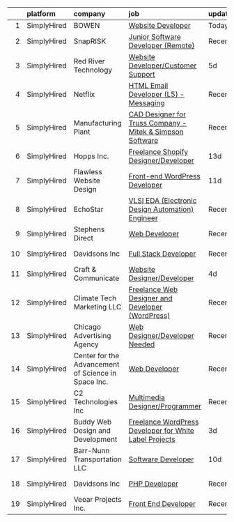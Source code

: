 

|    | platform    | company                                             | job                                                                                                                                                                    | update_time   | location        |
|---:|:------------|:----------------------------------------------------|:-----------------------------------------------------------------------------------------------------------------------------------------------------------------------|:--------------|:----------------|
|  1 | SimplyHired | BOWEN                                               | [Website Developer](https://www.simplyhired.com/job/KG98OWxxwqdu5k-UfX492lhWTaE2tS1aF8TcJhAsWMiZBDbf391DOw?q=design+developer)                                         | Today         | Remote          |
|  2 | SimplyHired | SnapRISK                                            | [Junior Software Developer (Remote)](https://www.simplyhired.com/job/aW3MzWrbiKvm5BHzDXyGH6UsKd8fyLTSPOHTeWrIVBw75OFDbDY4zg?q=design+developer)                        | Recently      | Remote          |
|  3 | SimplyHired | Red River Technology                                | [Website Developer/Customer Support](https://www.simplyhired.com/job/CRVK6TVWRSb3jbGjFz65ac95CFpph9mNqcrgQQ4MrJ4_oIm__nsSbw?q=design+developer)                        | 5d            | Remote          |
|  4 | SimplyHired | Netflix                                             | [HTML Email Developer (L5) - Messaging](https://www.simplyhired.com/job/1bXVxt5BiO0MD0IViaSIetDkT_fhFoZwnqAbC8nd3-MrVMl4GV84Zg?q=design+developer)                     | Recently      | Remote          |
|  5 | SimplyHired | Manufacturing Plant                                 | [CAD Designer for Truss Company - Mitek & Simpson Software](https://www.simplyhired.com/job/Si0P3Lb7aY6oFpNVjs3JpE_XCDoesr7o0UUlZRqYW0U7jgGYJ4p_uA?q=design+developer) | Recently      | Fort Pierce, FL |
|  6 | SimplyHired | Hopps Inc.                                          | [Freelance Shopify Designer/Developer](https://www.simplyhired.com/job/04eXBuzSdk2C27SvQs_iZB1CbnYEYHKGWbVPpiY1K6XSlFM3Mep7jg?q=design+developer)                      | 13d           | Remote          |
|  7 | SimplyHired | Flawless Website Design                             | [Front-end WordPress Developer](https://www.simplyhired.com/job/7nUNHBLAjJhH1dtx6Tpj5rvAr71dZrCzzGnJhsgFap7PFK7Ur-NQIw?q=design+developer)                             | 11d           | Remote          |
|  8 | SimplyHired | EchoStar                                            | [VLSI EDA (Electronic Design Automation) Engineer](https://www.simplyhired.com/job/1SsTIJ0ivxoQQ3KRAelqo1-NvS__EdnrWIAj9KBVclJhZuRDpS8sfw?q=design+developer)          | Recently      | Germantown, MD  |
|  9 | SimplyHired | Stephens Direct                                     | [Web Developer](https://www.simplyhired.com/job/WfcEF0ucoyhMtkUbNdcWGjC67iwGiKdVMpOEhSPV5gIDpzux8axNCw?q=design+developer)                                             | Recently      | Kettering, OH   |
| 10 | SimplyHired | Davidsons Inc                                       | [Full Stack Developer](https://www.simplyhired.com/job/v6ILE6rFNMFBKIWAX-xCb48cmUa0oTcZB0kfE0Kkx9be1KXoud24cA?q=design+developer)                                      | Recently      | Greensboro, NC  |
| 11 | SimplyHired | Craft & Communicate                                 | [Website Designer/Developer](https://www.simplyhired.com/job/Ta_l3uYaH0BdRDkXoCm9ovgXUl6A4yEz4iQF2GO8qRBqNMQLCJAIPw?q=design+developer)                                | 4d            | Remote          |
| 12 | SimplyHired | Climate Tech Marketing LLC                          | [Freelance Web Designer and Developer (WordPress)](https://www.simplyhired.com/job/S_9EoZ8wLXhSScJU2itoPn5Mue1LWSwTjpycuMtZ41y8I2Bx_hlO3A?q=design+developer)          | Recently      | Remote          |
| 13 | SimplyHired | Chicago Advertising Agency                          | [Web Designer/Developer Needed](https://www.simplyhired.com/job/3WomrldDVp_gZau2C1LngZoA36zG91ldOR1uxfIywCG-c5eoqglKUw?q=design+developer)                             | Recently      | Remote          |
| 14 | SimplyHired | Center for the Advancement of Science in Space Inc. | [Web Developer](https://www.simplyhired.com/job/brkByf4kuOw18oMrUV78qtiIEX99q8e6rsjejlfUQjogOOhDRXhPHg?q=design+developer)                                             | Recently      | Melbourne, FL   |
| 15 | SimplyHired | C2 Technologies Inc                                 | [Multimedia Designer/Programmer](https://www.simplyhired.com/job/w24dksILanYpBN8xd8EHeLo4SARij5b9_5a7TYmDfGI3hXUeJ64wLQ?q=design+developer)                            | Recently      | Norfolk, VA     |
| 16 | SimplyHired | Buddy Web Design and Development                    | [Freelance WordPress Developer for White Label Projects](https://www.simplyhired.com/job/7PDDIWebbIGWebKc_1Ybi7-sqWjppzP5mD5jULXs5iZSWq-v5RZ3GA?q=design+developer)    | 3d            | Remote          |
| 17 | SimplyHired | Barr-Nunn Transportation LLC                        | [Software Developer](https://www.simplyhired.com/job/gwuciZKCFQxc2YWjBZ-VkBDqYICRybExnBaqogDPWlZzIxo17q_ucA?q=design+developer)                                        | 10d           | Granger, IA     |
| 18 | SimplyHired | Davidsons Inc                                       | [PHP Developer](https://www.simplyhired.com/job/qUARsripjYd7vj917JK8vmTxZSMibI733fHlfItYqOa-22Iol4eznA?q=design+developer)                                             | Recently      | Greensboro, NC  |
| 19 | SimplyHired | Veear Projects Inc.                                 | [Front End Developer](https://www.simplyhired.com/job/0fKvwWPncH_-_Cv2HDSV4br8t9hY5vxtx4oBr8z_7X414PBLVN_nnA?q=design+developer)                                       | Recently      | Remote          |